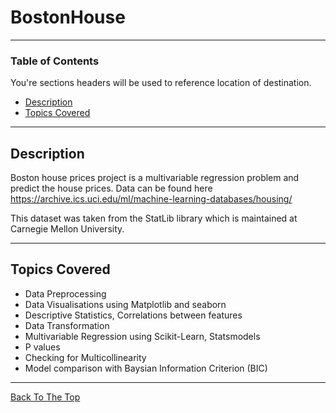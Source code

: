 # BostonHouse



---

### Table of Contents
You're sections headers will be used to reference location of destination.

- [Description](#description)
- [Topics Covered](#topics-covered)

---

## Description

Boston house prices project is a multivariable regression problem and predict the house prices. Data can be found here https://archive.ics.uci.edu/ml/machine-learning-databases/housing/

This dataset was taken from the StatLib library which is maintained at Carnegie Mellon University.

---

## Topics Covered


- Data Preprocessing
- Data Visualisations using Matplotlib and seaborn
- Descriptive Statistics, Correlations between features
- Data Transformation
- Multivariable Regression using Scikit-Learn, Statsmodels
- P values
- Checking for Multicollinearity
- Model comparison with Baysian Information Criterion (BIC)


---





[Back To The Top](#BostonHouse)
